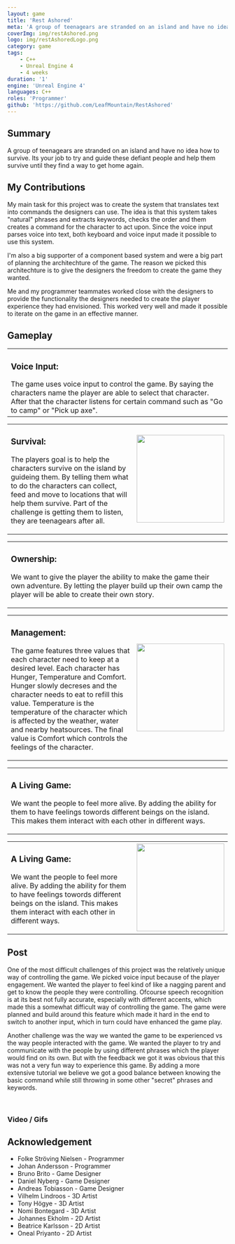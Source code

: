 ```yaml
---
layout: game
title: 'Rest Ashored'
meta: 'A group of teenagears are stranded on an island and have no idea how to survive. Its your job to try and guide these defiant people and help them survive until they find a way to get home again.'
coverImg: img/restAshored.png
logo: img/restAshoredLogo.png
category: game
tags:
    - C++
    - Unreal Engine 4
    - 4 weeks
duration: '1'
engine: 'Unreal Engine 4'
languages: C++
roles: 'Programmer'
github: 'https://github.com/LeafMountain/RestAshored'
---
```

## Summary
A group of teenagears are stranded on an island and have no idea how to survive. Its your job to try and guide these defiant people and help them survive until they find a way to get home again.

## My Contributions
My main task for this project was to create the system that translates text into commands the designers can use. The idea is that this system takes "natural" phrases and extracts keywords, checks the order and them creates a command for the character to act upon. Since the voice input parses voice into text, both keyboard and voice input made it possible to use this system.

I'm also a big supporter of a component based system and were a big part of planning the architechture of the game. The reason we picked this architechture is to give the designers the freedom to create the game they wanted.

Me and my programmer teammates worked close with the designers to provide the functionality the designers needed to create the player experience they had envisioned. This worked very well and made it possible to iterate on the game in an effective manner.

## Gameplay

<table>
<tr>
<td>
<h3> Voice Input: </h3>
The game uses voice input to control the game. By saying the characters name the player are able to select that character. After that the character listens for certain command such as "Go to camp" or "Pick up axe".
</td>
</tr>

</table>
<table>

<tr>
<td>
<h3> Survival: </h3>
<p>
The players goal is to help the characters survive on the island by guideing them. By telling them what to do the characters can collect, feed and move to locations that will help them survive. Part of the challenge is getting them to listen, they are teenagears after all.
</p>
</td>
<td>
<img src="{{site.baseurl}}/img/RestAshored/RobinUseStone.gif" height="200">
</td>
</tr>

</table>
<table>

<tr>
<td>
<h3> Ownership: </h3>
<p>
We want to give the player the ability to make the game their own adventure. By letting the player build up their own camp the player will be able to create their own story.
</p>
</td>
</tr>

</table>
<table>

<tr>
<td>
<h3> Management: </h3>
<p>
The game features three values that each character need to keep at a desired level. Each character has Hunger, Temperature and Comfort. Hunger slowly decreses and the character needs to eat to refill this value. Temperature is the temperature of the character which is affected by the weather, water and nearby heatsources. The final value is Comfort which controls the feelings of the character.
</p>
</td>
<td>
<img src="{{site.baseurl}}/img/RestAshored/punchastrid.gif" height="200">
</td>
</tr>

</table>
<table>

<tr>
<td>
<h3> A Living Game: </h3>
<p>
We want the people to feel more alive. By adding the ability for them to have feelings towords different beings on the island. This makes them interact with each other in different ways.
</p>
</td>
</tr>

</table>
<table>

<tr>
<td>
<h3> A Living Game: </h3>
<p>
We want the people to feel more alive. By adding the ability for them to have feelings towords different beings on the island. This makes them interact with each other in different ways.
</p>
</td>
<td>
<img src="{{site.baseurl}}/img/RestAshored/astridgetwarm.gif" height="200">
</td>
</tr>
</table>


## Post

One of the most difficult challenges of this project was the relatively unique way of controlling the game. We picked voice input because of the player engagement. We wanted the player to feel kind of like a nagging parent and get to know the people they were controlling. Ofcourse speech recognition is at its best not fully accurate, especially with different accents, which made this a somewhat difficult way of controlling the game. The game were planned and build around this feature which made it hard in the end to switch to another input, which in turn could have enhanced the game play.

Another challenge was the way we wanted the game to be experienced vs the way people interacted with the game. We wanted the player to try and communicate with the people by using different phrases which the player would find on its own. But with the feedback we got it was obvious that this was not a very fun way to experience this game. By adding a more extensive tutorial we believe we got a good balance between knowing the basic command while still throwing in some other "secret" phrases and keywords.

<br>

### Video / Gifs

<!-- <center>
<iframe width="80%" height="500" src="https://www.youtube.com/embed/aeAqtWXhf4c" frameborder="0" allow="autoplay; encrypted-media" allowfullscreen></iframe>
</center> -->

## Acknowledgement

* Folke Ströving Nielsen - Programmer
* Johan Andersson - Programmer
* Bruno Brito - Game Designer
* Daniel Nyberg - Game Designer
* Andreas Tobiasson - Game Designer
* Vilhelm Lindroos - 3D Artist
* Tony Högye - 3D Artist
* Nomi Bontegard - 3D Artist
* Johannes Ekholm - 2D Artist
* Beatrice Karlsson - 2D Artist
* Oneal Priyanto - 2D Artist
